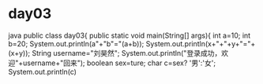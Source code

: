 # day03
java
public class  day03{
public static void main(String[] args){ 
int a=10;
int b=20;
System.out.println(a"+"b"="(a+b));
System.out.println(x+"+"+y+"="+(x+y));
      String username="刘昊然";
        System.out.println("登录成功，欢迎"+username+"回来");
        boolean sex=ture;
        char c=sex? '男':'女';
        System.out.println(c) 
